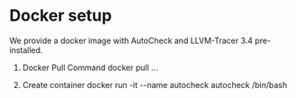 Docker setup
====
We provide a docker image with AutoCheck and LLVM-Tracer 3.4 pre-installed.

1. Docker Pull Command
docker pull ...

2. Create container
docker run -it --name autocheck  autocheck /bin/bash

